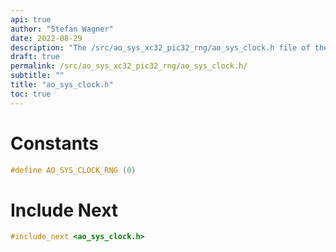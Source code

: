 ```yaml
---
api: true
author: "Stefan Wagner"
date: 2022-08-29
description: "The /src/ao_sys_xc32_pic32_rng/ao_sys_clock.h file of the ao real-time operating system."
draft: true
permalink: /src/ao_sys_xc32_pic32_rng/ao_sys_clock.h/
subtitle: ""
title: "ao_sys_clock.h"
toc: true
---
```


# Constants

```c
#define AO_SYS_CLOCK_RNG (0)
```

# Include Next

```c
#include_next <ao_sys_clock.h>
```

